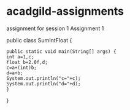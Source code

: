 # acadgild-assignments
assignment for session 1
Assignment 1

public class SumIntFloat {

	public static void main(String[] args) {
	int a=1,c;
	float b=2.0f,d;
	c=a+(int)b;
	d=a+b;
	System.out.println("c="+c);
	System.out.println("d="+d);
	}

}

